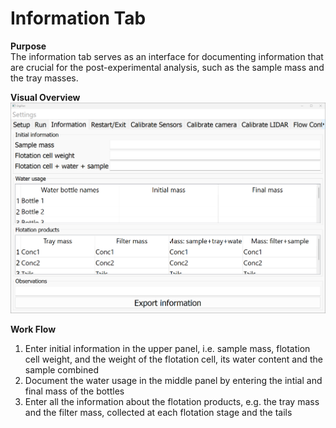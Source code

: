 # Information Tab

**Purpose**  
The information tab serves as an interface for documenting information that are crucial for the post-experimental analysis, such as the sample mass and the tray masses.

**Visual Overview**  
![info](info.png)

**Work Flow**  
1. Enter initial information in the upper panel, i.e. sample mass, flotation cell weight, and the weight of the flotation cell, its water content and the sample combined
2. Document the water usage in the middle panel by entering the intial and final mass of the bottles
3. Enter all the information about the flotation products, e.g. the tray mass and the filter mass, collected at each flotation stage and the tails